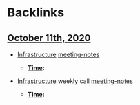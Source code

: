 
# Backlinks
## [October 11th, 2020](<October 11th, 2020.md>)
- [Infrastructure](<Infrastructure.md>) [meeting-notes](<meeting-notes.md>) 
    - **[Time](<Time.md>):**

- [Infrastructure](<Infrastructure.md>) weekly call [meeting-notes](<meeting-notes.md>)
    - **[Time](<Time.md>):**

